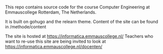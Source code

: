 This repo contains source code for the course Computer Engineering at Emmauscollege Rotterdam, The Netherlands.

It is built on gohugo and the relearn theme.
Content of the site can be found in /methode/content

The site is hosted at https://informatica.emmauscollege.nl/
Teachers who want to re-use this site are being invited to look at https://informatica.emmauscollege.nl/docenten/
